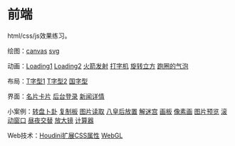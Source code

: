 # 前端

html/css/js效果练习。

绘图：[canvas](/html/75.html) [svg](/html/74.html)

动画：[Loading1](/html/97.html) [Loading2](/html/86.html) [火箭发射](/html/83.html) [打字机](/html/71.html) [旋转立方](/html/68.html) [跑圈的气泡](/html/60.html)

布局：[T字型1](/html/36.html) [T字型2](/html/61.html) [国字型](/html/18.html)

界面：[名片卡片](/html/57.html) [后台登录](/html/55.html) [新闻详情](/html/54.html)

小案例：[转盘卜卦](/html/103.html) [复制板](/html/96.html) [图片读取](/html/93.html) [八皇后放置](/html/92.html) [解迷宫](/html/91.html) [画板](/html/90.html) [像素画](/html/87.html) [图片预览](/html/88.html) [滚动窗口](/html/85.html) [昼夜交替](/html/72.html) [放大镜](/html/69.html) [计算器](/html/33.html) 

Web技术：[Houdini扩展CSS属性](/html/100.html) [WebGL](/html/99.html)
